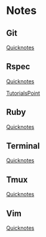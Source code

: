 # Notes

## Git
[Quicknotes]()

## Rspec
[Quicknotes]()

[TutorialsPoint](https://github.com/ogirginc/Notes/tree/master/Rspec/TutorialsPoint)

## Ruby
[Quicknotes]()

## Terminal
[Quicknotes]()

## Tmux
[Quicknotes]()

## Vim
[Quicknotes]()
